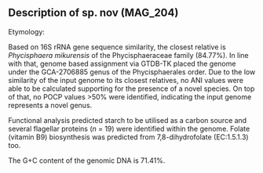 ## Description of sp. nov  (MAG_204)

Etymology: 

Based on 16S rRNA gene sequence similarity, the closest relative is *Phycisphaera mikurensis*
of the Phycisphaeraceae family (84.77%).
In line with that, genome based assignment via GTDB-TK placed the genome under the GCA-2706885 genus of the Phycisphaerales order.
Due to the low similarity of the input genome to its closest relatives, no ANI values were able to be calculated supporting for the presence of a novel species.
On top of that, no POCP values >50% were identified, indicating the input genome represents a novel genus.

Functional analysis predicted starch to be utilised as a carbon source and
several flagellar proteins (*n* = 19) were identified within the genome.
Folate (vitamin B9) biosynthesis was predicted from 7,8-dihydrofolate (EC:1.5.1.3) too. 

The G+C content of the genomic DNA is 71.41%.


<!-- 16S: GCA_005240095.1	Phycisphaera mikurensis d__Bacteria; p__Planctomycetota; c__Phycisphaerae; o__UBA1845; f__UBA1845; g__SBAX01; s__SBAX01 sp005240095

GTDB: GCA_002706885.1	Phycisphaerae bacterium	d__Bacteria; p__Planctomycetes; c__Phycisphaerae; o__; f__; g__; s__	d__Bacteria; p__Planctomycetota; c__Phycisphaerae; o__Phycisphaerales; f__UBA1924; g__GCA-2706885; s__GCA-2706885 sp002706885
 -->
